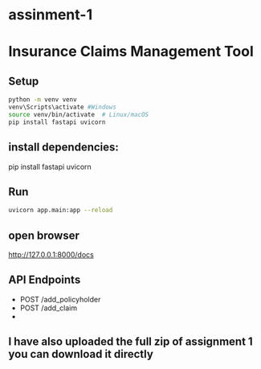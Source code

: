 # assinment-1

# Insurance Claims Management Tool

## Setup
```bash
python -m venv venv
venv\Scripts\activate #Windows 
source venv/bin/activate  # Linux/macOS
pip install fastapi uvicorn
```
## install dependencies:
pip install fastapi uvicorn

## Run
```bash
uvicorn app.main:app --reload
```
## open browser 
http://127.0.0.1:8000/docs


## API Endpoints
- POST /add_policyholder
- POST /add_claim
- 
## I have also uploaded the full zip of assignment 1 you can download it directly
